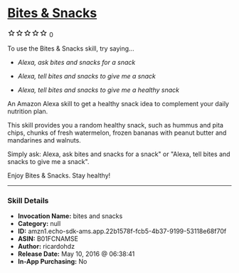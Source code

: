 # [Bites & Snacks](http://alexa.amazon.com/#skills/amzn1.echo-sdk-ams.app.22b1578f-fcb5-4b37-9199-53118e68f70f)
![0 stars](../../images/ic_star_border_black_18dp_1x.png)![0 stars](../../images/ic_star_border_black_18dp_1x.png)![0 stars](../../images/ic_star_border_black_18dp_1x.png)![0 stars](../../images/ic_star_border_black_18dp_1x.png)![0 stars](../../images/ic_star_border_black_18dp_1x.png) 0

To use the Bites & Snacks skill, try saying...

* *Alexa, ask bites and snacks for a snack*

* *Alexa, tell bites and snacks to give me a snack*

* *Alexa, tell bites and snacks to give me a healthy snack*

An Amazon Alexa skill to get a healthy snack idea to complement your daily nutrition plan.

This skill provides you a random healthy snack, such as hummus and pita chips, chunks of fresh watermelon, frozen bananas with peanut butter and mandarines and walnuts.

Simply ask: Alexa, ask bites and snacks for a snack" or "Alexa, tell bites and snacks to give me a snack".

Enjoy Bites & Snacks. Stay healthy!

***

### Skill Details

* **Invocation Name:** bites and snacks
* **Category:** null
* **ID:** amzn1.echo-sdk-ams.app.22b1578f-fcb5-4b37-9199-53118e68f70f
* **ASIN:** B01FCNAMSE
* **Author:** ricardohdz
* **Release Date:** May 10, 2016 @ 06:38:41
* **In-App Purchasing:** No
